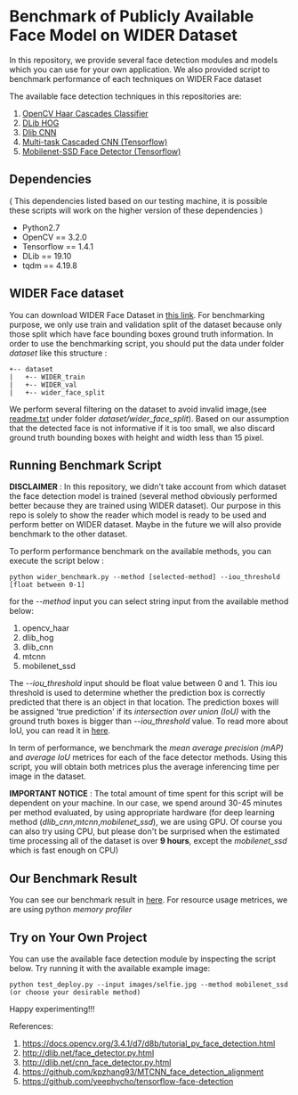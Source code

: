 # Benchmark of Publicly Available Face Model on WIDER Dataset

In this repository, we provide several face detection modules and models which you can use for your own application.
We also provided script to benchmark performance of each techniques on WIDER Face dataset

The available face detection techniques in this repositories are:

1. [OpenCV Haar Cascades Classifier](https://docs.opencv.org/3.4.1/d7/d8b/tutorial_py_face_detection.html)
2. [DLib HOG](http://dlib.net/face_detector.py.html)
3. [Dlib CNN](http://dlib.net/cnn_face_detector.py.html)
4. [Multi-task Cascaded CNN (Tensorflow)](https://github.com/kpzhang93/MTCNN_face_detection_alignment)
5. [Mobilenet-SSD Face Detector (Tensorflow)](https://github.com/yeephycho/tensorflow-face-detection) 

## Dependencies
( This dependencies listed based on our testing machine, it is possible these scripts will work on the higher version of these dependencies )

* Python2.7
* OpenCV == 3.2.0
* Tensorflow == 1.4.1
* DLib == 19.10
* tqdm == 4.19.8

## WIDER Face dataset

You can download WIDER Face Dataset in [this link](http://mmlab.ie.cuhk.edu.hk/projects/WIDERFace/).
For benchmarking purpose, we only use train and validation split of the dataset because only those split which have
face bounding boxes ground truth information.
In order to use the benchmarking script, you should put the data under folder *dataset* like this structure :

```
+-- dataset
|   +-- WIDER_train
|   +-- WIDER_val
|   +-- wider_face_split
```

We perform several filtering on the dataset to avoid invalid image,(see [readme.txt](dataset/wider_face_split/readme.txt) under folder *dataset/wider_face_split*). Based on our assumption that the detected face is not informative if it is too small, we also discard ground truth bounding boxes with height and width less than 15 pixel.

## Running Benchmark Script

**DISCLAIMER** : In this repository, we didn't take account from which dataset the face detection model is trained (several method obviously performed better because they are trained using WIDER dataset). Our purpose in this repo is solely to show the reader which model is ready to be used and perform better on WIDER dataset. Maybe in the future we will also provide benchmark to the other dataset.

To perform performance benchmark on the available methods, you can execute the script below :
```
python wider_benchmark.py --method [selected-method] --iou_threshold [float between 0-1]
```
for the *--method* input you can select string input from the available method below:
1. opencv_haar
2. dlib_hog
3. dlib_cnn
4. mtcnn
5. mobilenet_ssd

The *--iou_threshold* input should be float value between 0 and 1. This iou threshold is used to determine whether the prediction box is correctly predicted that there is an object in that location. The prediction boxes will be assigned 'true prediction' if its *intersection over union (IoU)* with the ground truth boxes is bigger than *--iou_threshold* value. To read more about IoU, you can read it in [here](https://www.pyimagesearch.com/2016/11/07/intersection-over-union-iou-for-object-detection/).

In term of performance, we benchmark the *mean average precision (mAP)* and *average IoU* metrices for each of the face detector methods. Using this script, you will obtain both metrices plus the average inferencing time per image in the dataset.

**IMPORTANT NOTICE** : The total amount of time spent for this script will be dependent on your machine. In our case, we spend around 30-45 minutes per method evaluated, by using appropriate hardware (for deep learning method (*dlib_cnn*,*mtcnn*,*mobilenet_ssd*), we are using GPU. Of course you can also try using CPU, but please don't be surprised when the estimated time processing all of the dataset is over **9 hours**, except the *mobilenet_ssd* which is fast enough on CPU)

## Our Benchmark Result

You can see our benchmark result in [here](benchmark-result.txt). For resource usage metrices, we are using python *memory profiler*

## Try on Your Own Project

You can use the available face detection module by inspecting the script below. Try running it with the available example image:

```
python test_deploy.py --input images/selfie.jpg --method mobilenet_ssd (or choose your desirable method)
```

Happy experimenting!!!

References:
1. https://docs.opencv.org/3.4.1/d7/d8b/tutorial_py_face_detection.html
2. http://dlib.net/face_detector.py.html
3. http://dlib.net/cnn_face_detector.py.html
4. https://github.com/kpzhang93/MTCNN_face_detection_alignment
5. https://github.com/yeephycho/tensorflow-face-detection
